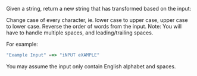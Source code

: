 Given a string, return a new string that has transformed based on the input:

Change case of every character, ie. lower case to upper case, upper case to lower case.
Reverse the order of words from the input.
Note: You will have to handle multiple spaces, and leading/trailing spaces.

For example:
```js
"Example Input" ==> "iNPUT eXAMPLE"
```
You may assume the input only contain English alphabet and spaces.
